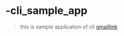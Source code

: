 # -cli_sample_app
> this is sample application of cli 
[gmaillink](https://mail.google.com/mail/u/0/?pli=1#inbox/FMfcgzGsmqvRgPRtsdTmwJfDJkpDsTMW)
